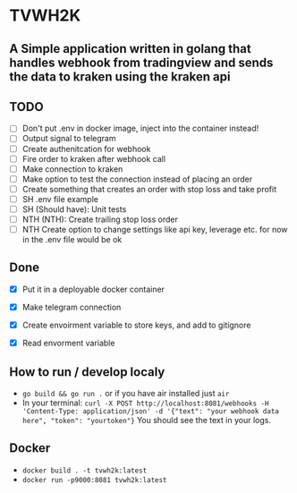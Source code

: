 # TVWH2K
## A Simple application written in golang that handles webhook from tradingview and sends the data to kraken using the kraken api

## TODO
- [ ] Don't put .env in docker image, inject into the container instead!
- [ ] Output signal to telegram
- [ ] Create authenitcation for webhook
- [ ] Fire order to kraken after webhook call
- [ ] Make connection to kraken
- [ ] Make option to test the connection instead of placing an order
- [ ] Create something that creates an order with stop loss and take profit
- [ ] SH .env file example
- [ ] SH (Should have): Unit tests
- [ ] NTH (NTH): Create trailing stop loss order
- [ ] NTH Create option to change settings like api key, leverage etc. for now in the .env file would be ok

## Done
- [x] Put it in a deployable docker container
- [x] Make telegram connection
- [x] Create envoirment variable to store keys, and add to gitignore
- [x] Read envorment variable


## How to run / develop localy
- `go build && go run .` or if you have air installed just `air`
- In your terminal: `curl -X POST http://localhost:8081/webhooks -H 'Content-Type: application/json' -d '{"text": "your webhook data here", "token": "yourtoken"}`
You should see the text in your logs.

## Docker
- `docker build . -t tvwh2k:latest`
- `docker run -p9000:8081 tvwh2k:latest`
